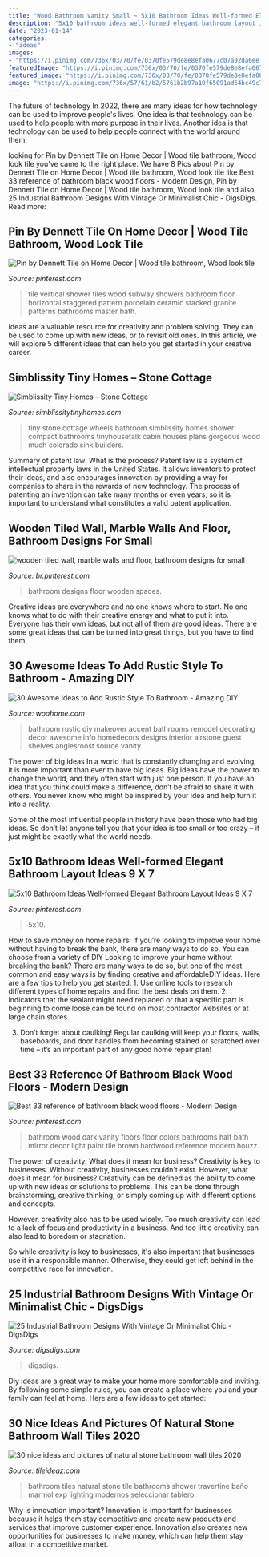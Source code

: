 ```yaml
---
title: "Wood Bathroom Vanity Small ~ 5x10 Bathroom Ideas Well-formed Elegant Bathroom Layout Ideas 9 X 7"
description: "5x10 bathroom ideas well-formed elegant bathroom layout ideas 9 x 7"
date: "2023-01-14"
categories:
- "ideas"
images:
- "https://i.pinimg.com/736x/03/70/fe/0370fe579de8e8efa0677c07a02da6ee.jpg"
featuredImage: "https://i.pinimg.com/736x/03/70/fe/0370fe579de8e8efa0677c07a02da6ee.jpg"
featured_image: "https://i.pinimg.com/736x/03/70/fe/0370fe579de8e8efa0677c07a02da6ee.jpg"
image: "https://i.pinimg.com/736x/57/61/b2/5761b2b97a10f65091ad64bc49c75b7f.jpg"
---
```



The future of technology
In 2022, there are many ideas for how technology can be used to improve people's lives. One idea is that technology can be used to help people with more purpose in their lives. Another idea is that technology can be used to help people connect with the world around them.

	

		
looking for Pin by Dennett Tile on Home Decor | Wood tile bathroom, Wood look tile you've came to the right place. We have 8 Pics about Pin by Dennett Tile on Home Decor | Wood tile bathroom, Wood look tile like Best 33 reference of bathroom black wood floors - Modern Design, Pin by Dennett Tile on Home Decor | Wood tile bathroom, Wood look tile and also 25 Industrial Bathroom Designs With Vintage Or Minimalist Chic - DigsDigs. Read more:
		
    
## Pin By Dennett Tile On Home Decor | Wood Tile Bathroom, Wood Look Tile

<img loading=lazy src="https://i.pinimg.com/736x/82/7a/9e/827a9e2e1ee38b06926d19cc7384c1a6--vertical-shower-tile-shower-floor.jpg" onerror="this.onerror=null;this.src='https://tse1.mm.bing.net/th?id=OIP._rETEDBC3L7SU9mh8CmlAgHaJ3&amp;pid=15.1';" alt="Pin by Dennett Tile on Home Decor | Wood tile bathroom, Wood look tile">

_Source: pinterest.com_

>tile vertical shower tiles wood subway showers bathroom floor horizontal staggered pattern porcelain ceramic stacked granite patterns bathrooms master bath. 

	

Ideas are a valuable resource for creativity and problem solving. They can be used to come up with new ideas, or to revisit old ones. In this article, we will explore 5 different ideas that can help you get started in your creative career.

    
## Simblissity Tiny Homes – Stone Cottage

<img loading=lazy src="https://www.simblissitytinyhomes.com/wp-content/uploads/2016/02/stone-cottage-bath.jpg" onerror="this.onerror=null;this.src='https://tse3.mm.bing.net/th?id=OIP.eFGoT8VCIUfINJkBD9cIcAHaLG&amp;pid=15.1';" alt="Simblissity Tiny Homes – Stone Cottage">

_Source: simblissitytinyhomes.com_

>tiny stone cottage wheels bathroom simblissity homes shower compact bathrooms tinyhousetalk cabin houses plans gorgeous wood much colorado sink builders. 

	

Summary of patent law: What is the process?
Patent law is a system of intellectual property laws in the United States. It allows inventors to protect their ideas, and also encourages innovation by providing a way for companies to share in the rewards of new technology. The process of patenting an invention can take many months or even years, so it is important to understand what constitutes a valid patent application.

    
## Wooden Tiled Wall, Marble Walls And Floor, Bathroom Designs For Small

<img loading=lazy src="https://i.pinimg.com/736x/03/70/fe/0370fe579de8e8efa0677c07a02da6ee.jpg" onerror="this.onerror=null;this.src='https://tse1.mm.bing.net/th?id=OIP.x1SGz3UlIShwumd39Zs2XAHaLH&amp;pid=15.1';" alt="wooden tiled wall, marble walls and floor, bathroom designs for small">

_Source: br.pinterest.com_

>bathroom designs floor wooden spaces. 

	

Creative ideas are everywhere and no one knows where to start. No one knows what to do with their creative energy and what to put it into. Everyone has their own ideas, but not all of them are good ideas. There are some great ideas that can be turned into great things, but you have to find them.

    
## 30 Awesome Ideas To Add Rustic Style To Bathroom - Amazing DIY

<img loading=lazy src="http://www.woohome.com/wp-content/uploads/2017/07/Add-Rustic-Feel-to-Bathroom-23.jpg" onerror="this.onerror=null;this.src='https://tse4.mm.bing.net/th?id=OIP.zV-2oox1VOXSa4xhmm0TFQHaNK&amp;pid=15.1';" alt="30 Awesome Ideas to Add Rustic Style To Bathroom - Amazing DIY">

_Source: woohome.com_

>bathroom rustic diy makeover accent bathrooms remodel decorating decor awesome info homedecors designs interior airstone guest shelves angiesroost source vanity. 

	

The power of big ideas
In a world that is constantly changing and evolving, it is more important than ever to have big ideas. Big ideas have the power to change the world, and they often start with just one person.
If you have an idea that you think could make a difference, don’t be afraid to share it with others. You never know who might be inspired by your idea and help turn it into a reality.

Some of the most influential people in history have been those who had big ideas. So don’t let anyone tell you that your idea is too small or too crazy – it just might be exactly what the world needs.

    
## 5x10 Bathroom Ideas Well-formed Elegant Bathroom Layout Ideas 9 X 7

<img loading=lazy src="https://i.pinimg.com/736x/20/c6/8d/20c68dd781271a44879eec709126eb1f.jpg" onerror="this.onerror=null;this.src='https://tse2.mm.bing.net/th?id=OIP.ferWmnuQ_z4jCCqR3opTVgHaJ3&amp;pid=15.1';" alt="5x10 Bathroom Ideas Well-formed Elegant Bathroom Layout Ideas 9 X 7">

_Source: pinterest.com_

>5x10. 

	

How to save money on home repairs: If you’re looking to improve your home without having to break the bank, there are many ways to do so. You can choose from a variety of DIY
Looking to improve your home without breaking the bank? There are many ways to do so, but one of the most common and easy ways is by finding creative and affordableDIY ideas. Here are a few tips to help you get started: 1. Use online tools to research different types of home repairs and find the best deals on them.
2. indicators that the sealant might need replaced or that a specific part is beginning to come loose can be found on most contractor websites or at large chain stores.

3. Don’t forget about caulking! Regular caulking will keep your floors, walls, baseboards, and door handles from becoming stained or scratched over time – it’s an important part of any good home repair plan! 
    
## Best 33 Reference Of Bathroom Black Wood Floors - Modern Design

<img loading=lazy src="https://i.pinimg.com/736x/57/61/b2/5761b2b97a10f65091ad64bc49c75b7f.jpg" onerror="this.onerror=null;this.src='https://tse4.mm.bing.net/th?id=OIP.gD8pGyfVyaZhibWpS_p6BgHaJ4&amp;pid=15.1';" alt="Best 33 reference of bathroom black wood floors - Modern Design">

_Source: pinterest.com_

>bathroom wood dark vanity floors floor colors bathrooms half bath mirror decor light paint tile brown hardwood reference modern houzz. 

	

The power of creativity: What does it mean for business?
Creativity is key to businesses. Without creativity, businesses couldn't exist. However, what does it mean for business? 
Creativity can be defined as the ability to come up with new ideas or solutions to problems. This can be done through brainstorming, creative thinking, or simply coming up with different options and concepts. 

However, creativity also has to be used wisely. Too much creativity can lead to a lack of focus and productivity in a business. And too little creativity can also lead to boredom or stagnation. 

So while creativity is key to businesses, it's also important that businesses use it in a responsible manner. Otherwise, they could get left behind in the competitive race for innovation.

    
## 25 Industrial Bathroom Designs With Vintage Or Minimalist Chic - DigsDigs

<img loading=lazy src="https://www.digsdigs.com/photos/striking-industrial-bathroom-designs-26-554x738.jpg" onerror="this.onerror=null;this.src='https://tse1.mm.bing.net/th?id=OIP.kIodefdWlAWo8AckJ6cepQHaJ3&amp;pid=15.1';" alt="25 Industrial Bathroom Designs With Vintage Or Minimalist Chic - DigsDigs">

_Source: digsdigs.com_

>digsdigs. 

	

Diy ideas are a great way to make your home more comfortable and inviting. By following some simple rules, you can create a place where you and your family can feel at home. Here are a few ideas to get started: 

    
## 30 Nice Ideas And Pictures Of Natural Stone Bathroom Wall Tiles 2020

<img loading=lazy src="https://www.tileideaz.com/wp-content/uploads/2015/09/Yell-Tile-Pic19-copy-2.jpg" onerror="this.onerror=null;this.src='https://tse3.mm.bing.net/th?id=OIP.OEuPswuoKOv9oMewG_WyrAHaE8&amp;pid=15.1';" alt="30 nice ideas and pictures of natural stone bathroom wall tiles 2020">

_Source: tileideaz.com_

>bathroom tiles natural stone tile bathrooms shower travertine baño marmol exp lighting modernos seleccionar tablero. 

	

Why is innovation important?
Innovation is important for businesses because it helps them stay competitive and create new products and services that improve customer experience. Innovation also creates new opportunities for businesses to make money, which can help them stay afloat in a competitive market.

